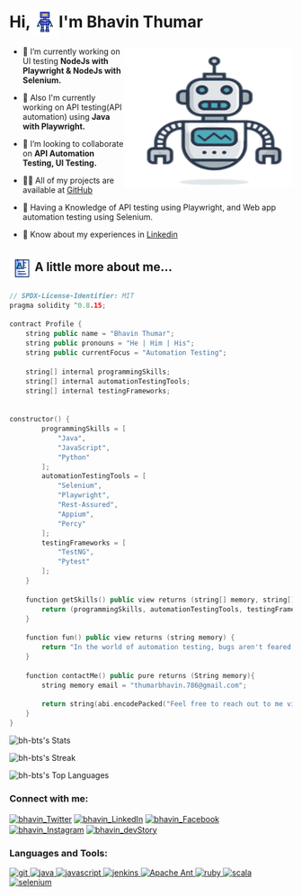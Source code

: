 <h1 align="center" style="display: flex; align-items: center;">
    Hi,<img src="GIF/chatbot.gif" width="50px" height="50px" style="vertical-align: middle;" align="center">I'm Bhavin Thumar
</h1>

<img align="right" height="250" width="300" alt="GIF" src="GIF/old-robot.gif"/>

- 🔭 I’m currently working on UI testing **NodeJs with Playwright & NodeJs with Selenium.**

- 🌱 Also I'm currently working on API testing(API automation) using **Java with Playwright.**

- 👯 I’m looking to collaborate on **API Automation Testing, UI Testing.**

- 👨‍💻 All of my projects are available at [GitHub](https://github.com/bh-bts)

- 💬 Having a Knowledge of API testing using Playwright, and Web app automation testing using Selenium.

- 📄 Know about my experiences in [Linkedin](https://www.linkedin.com/in/bhavin-thumar-633197217/)

<h2 >
    <img src="GIF/dossier.gif" width="45px" height="45px" style="vertical-align: middle;" align="center">A little more about me...
</h2>

``` cpp
// SPDX-License-Identifier: MIT
pragma solidity ^0.8.15;

contract Profile {
    string public name = "Bhavin Thumar";
    string public pronouns = "He | Him | His";
    string public currentFocus = "Automation Testing";

    string[] internal programmingSkills;
    string[] internal automationTestingTools;
    string[] internal testingFrameworks;


constructor() {
        programmingSkills = [
            "Java", 
            "JavaScript",
            "Python"
        ];
        automationTestingTools = [
            "Selenium",
            "Playwright",
            "Rest-Assured",
            "Appium",
            "Percy"
        ];
        testingFrameworks = [
            "TestNG",
            "Pytest"
        ];
    }

    function getSkills() public view returns (string[] memory, string[] memory, string[] memory) {
        return (programmingSkills, automationTestingTools, testingFrameworks);
    }

    function fun() public view returns (string memory) {
        return "In the world of automation testing, bugs aren't feared they're expected guests, welcomed with open arms by our code!";
    }

    function contactMe() public pure returns (String memory){
        string memory email = "thumarbhavin.786@gmail.com";

        return string(abi.encodePacked("Feel free to reach out to me via email at ", email));
    }
}

```
![bh-bts's Stats](https://github-readme-stats.vercel.app/api?username=bh-bts&theme=vue-dark&show_icons=true&hide_border=true&count_private=true)

![bh-bts's Streak](https://github-readme-streak-stats.herokuapp.com/?user=bh-bts&theme=vue-dark&hide_border=true)

![bh-bts's Top Languages](https://github-readme-stats.vercel.app/api/top-langs/?username=bh-bts&theme=vue-dark&show_icons=true&hide_border=true&layout=compact)


<h3 align="left">Connect with me:</h3>
<p align="left">
<a href="https://twitter.com/BhavinThumar14" target="blank"><img align="center" src="https://cdn.jsdelivr.net/npm/simple-icons@3.0.1/icons/twitter.svg" alt="bhavin_Twitter" height="30" width="40" /></a>
<a href="https://www.linkedin.com/in/bhavin-thumar-633197217/" target="blank"><img align="center" src="https://cdn.jsdelivr.net/npm/simple-icons@3.0.1/icons/linkedin.svg" alt="bhavin_LinkedIn" height="30" width="40" /></a>
<a href="https://www.facebook.com/bhavin.thumar.750/" target="blank"><img align="center" src="https://cdn.jsdelivr.net/npm/simple-icons@3.0.1/icons/facebook.svg" alt="bhavin_Facebook" height="30" width="40" /></a>
<a href="https://www.instagram.com/bhavin_thumar__bts/" target="blank"><img align="center" src="https://cdn.jsdelivr.net/npm/simple-icons@3.0.1/icons/instagram.svg" alt="bhavin_Instagram" height="30" width="40" /></a>
<a href="https://devstory.fyi/bhavin-thumar" target="blank"><img align="center" src="https://w7.pngwing.com/pngs/549/715/png-transparent-web-development-logo-website-web-design-symmetry-internet-thumbnail.png" alt="bhavin_devStory" height="30" width="40" /></a>
</p>

<h3 align="left">Languages and Tools:</h3>
<p align="left"> 
<a href="https://git-scm.com/" target="_blank"> <img src="https://www.vectorlogo.zone/logos/git-scm/git-scm-icon.svg" alt="git" width="40" height="40"/> </a> 
<a href="https://www.java.com" target="_blank"> <img src="https://icon-library.com/images/java-icon-images/java-icon-images-6.jpg" alt="java" width="40" height="40"/> </a> 
<a href="https://developer.mozilla.org/en-US/docs/Web/JavaScript" target="_blank"> <img src="https://sujanbyanjankar.com.np/wp-content/uploads/2019/09/javascript.png" alt="javascript" width="40" height="40"/> </a> 
<a href="https://www.jenkins.io" target="_blank"> <img src="https://www.vectorlogo.zone/logos/jenkins/jenkins-icon.svg" alt="jenkins" width="40" height="40"/> </a> 
<a href="https://ant.apache.org/bindownload.cgi" target="_blank"> <img src="https://res.cloudinary.com/canonical/image/fetch/f_auto,q_auto,fl_sanitize,w_60,h_60/https://dashboard.snapcraft.io/site_media/appmedia/2019/06/ant-logo_PMiBrWC.png" alt="Apache Ant" width="40" height="40"/> </a> 
<a href="https://karatelabs.github.io/karate/karate-core/" target="_blank"> <img src="https://upload.wikimedia.org/wikipedia/commons/thumb/f/f7/Karate_software_logo.svg/121px-Karate_software_logo.svg.png" alt="ruby" width="40" height="40"/> </a> 
<a href="https://katalon.com/" target="_blank"> <img src="https://logosandtypes.com/wp-content/uploads/2020/07/katalon.svg" alt="scala" width="40" height="40"/> </a> 
<a href="https://www.selenium.dev" target="_blank"> <img src="https://raw.githubusercontent.com/detain/svg-logos/780f25886640cef088af994181646db2f6b1a3f8/svg/selenium-logo.svg" alt="selenium" width="40" height="40"/> </a>
</p>


<!-- BLOG-POST-LIST:START -->
<!-- BLOG-POST-LIST:END -->
